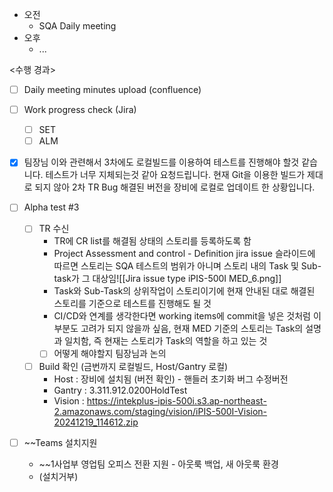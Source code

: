 - 오전
	- SQA Daily meeting
- 오후
	- ...

<수행 경과>
- [ ] Daily meeting minutes upload (confluence)
- [ ] Work progress check (Jira)
	- [ ] SET
	- [ ] ALM

- [x] 팀장님 이와 관련해서 3차에도 로컬빌드를 이용하여 테스트를 진행해야 할것 같습니다. 테스트가 너무 지체되는것 같아 요청드립니다. 현재 Git을 이용한 빌드가 제대로 되지 않아 2차 TR Bug 해결된 버전을 장비에 로컬로 업데이트 한 상황입니다.

- [ ] Alpha test #3
	- [ ] TR 수신
		- TR에 CR list를 해결됨 상태의 스토리를 등록하도록 함
		- Project Assessment and control - Definition jira issue 슬라이드에 따르면 스토리는 SQA 테스트의 범위가 아니며 스토리 내의 Task 및 Sub-task가 그 대상임![[Jira issue type iPIS-500I MED_6.png]]
		- Task와 Sub-Task의 상위작업이 스토리이기에 현재 안내된 대로 해결된 스토리를 기준으로 테스트를 진행해도 될 것
		- CI/CD와 연계를 생각한다면 working items에 commit을 넣은 것처럼 이 부분도 고려가 되지 않을까 싶음, 현재 MED 기준의 스토리는 Task의 설명과 일치함, 즉 현재는 스토리가 Task의 역할을 하고 있는 것
		- [ ] 어떻게 해야할지 팀장님과 논의
	- [ ] Build 확인 (금번까지 로컬빌드, Host/Gantry 로컬)
		- Host : 장비에 설치됨 (버전 확인) - 핸들러 초기화 버그 수정버전
		- Gantry : 3.311.912.0200HoldTest
		- Vision : https://intekplus-ipis-500i.s3.ap-northeast-2.amazonaws.com/staging/vision/iPIS-500I-Vision-20241219_114612.zip

- [ ] ~~Teams 설치지원
	- ~~1사업부 영업팀 오피스 전환 지원 - 아웃룩 백업, 새 아웃룩 환경
	- (설치거부)